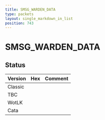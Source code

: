 ```yaml
---
title: SMSG_WARDEN_DATA
type: packets
layout: single_markdown_in_list
position: 743
---
```


# SMSG_WARDEN_DATA

## Status

Version | Hex | Comment
---------- | ---------- | ---------- 
Classic |  |  
TBC |  |  
WotLK |  |  
Cata |  |  
